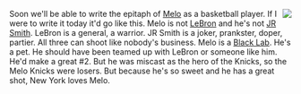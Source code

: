 <img src="http://scripting.com/images/2019/09/25/blackLab.png" border="0" align="right">Soon we'll be able to write the epitaph of <a href="https://en.wikipedia.org/wiki/Carmelo_Anthony">Melo</a> as a basketball player. If I were to write it today it'd go like this. Melo is not <a href="https://en.wikipedia.org/wiki/LeBron_James">LeBron</a> and he's not <a href="https://en.wikipedia.org/wiki/J._R._Smith">JR Smith</a>. LeBron is a general, a warrior. JR Smith is a joker, prankster, doper, partier. All three can shoot like nobody's business. Melo is a <a href="https://en.wikipedia.org/wiki/Labrador_Retriever">Black Lab</a>. He's a pet. He should have been teamed up with LeBron or someone like him. He'd make a great #2. But he was miscast as the hero of the Knicks, so the Melo Knicks were losers. But because he's so sweet and he has a great shot, New York loves Melo. 
